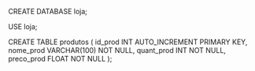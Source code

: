 CREATE DATABASE loja;

USE loja;

CREATE TABLE produtos (
    id_prod INT AUTO_INCREMENT PRIMARY KEY,
    nome_prod VARCHAR(100) NOT NULL,
    quant_prod INT NOT NULL,
    preco_prod FLOAT NOT NULL
);
